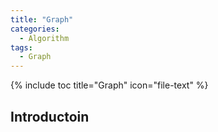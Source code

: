 ```yaml
---
title: "Graph"
categories:
  - Algorithm
tags:
  - Graph
---
```


{% include toc title="Graph" icon="file-text" %}

## Introductoin
